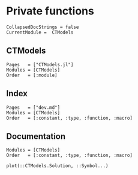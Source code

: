 # Private functions

```@meta
CollapsedDocStrings = false
CurrentModule =  CTModels
```

## CTModels 

```@autodocs
Pages   = ["CTModels.jl"]
Modules = [CTModels]
Order   = [:module]
```

## Index

```@index
Pages   = ["dev.md"]
Modules = [CTModels]
Order   = [:constant, :type, :function, :macro]
```

## Documentation

```@autodocs
Modules = [CTModels]
Order   = [:constant, :type, :function, :macro]
```

```@docs
plot(::CTModels.Solution, ::Symbol...)
```
